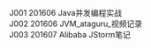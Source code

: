 J001    201606  Java并发编程实战<br/>
J002    201606  JVM_ataguru_视频记录<br/>
J003    201607  Alibaba JStorm笔记<br/>
